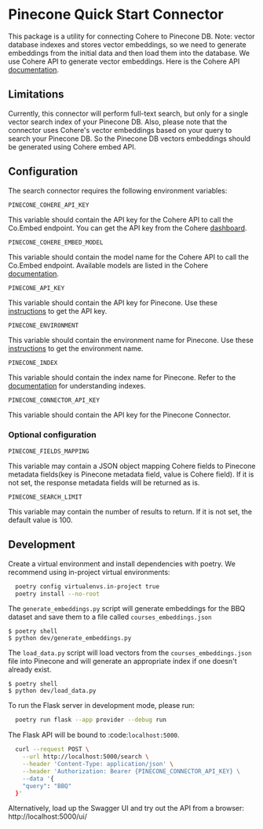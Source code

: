 # Pinecone Quick Start Connector

This package is a utility for connecting Cohere to Pinecone DB.
Note: vector database indexes and stores vector embeddings, so we need to generate embeddings
from the initial data and then load them into the database.
We use Cohere API to generate vector embeddings.
Here is the Cohere API [documentation](https://docs.cohere.com/reference/embed).

## Limitations

Currently, this connector will perform full-text search,
but only for a single vector search index of your Pinecone DB.
Also, please note that the connector uses Cohere's vector embeddings
based on your query to search your Pinecone DB.
So the Pinecone DB vectors embeddings should be generated using Cohere embed API.

## Configuration

The search connector requires the following environment variables:

```
PINECONE_COHERE_API_KEY
```

This variable should contain the API key for the Cohere API to call the Co.Embed endpoint.
You can get the API key from the Cohere [dashboard](https://dashboard.cohere.com/api-keys).

```
PINECONE_COHERE_EMBED_MODEL
```

This variable should contain the model name for the Cohere API to call the Co.Embed endpoint.
Available models are listed in the Cohere [documentation](https://docs.cohere.com/reference/embed).

```
PINECONE_API_KEY
```

This variable should contain the API key for Pinecone.
Use these [instructions](https://docs.pinecone.io/docs/authentication#finding-your-pinecone-api-key) to get the API key.

```
PINECONE_ENVIRONMENT
```

This variable should contain the environment name for Pinecone.
Use these [instructions](https://docs.pinecone.io/docs/authentication#finding-your-pinecone-api-key) to get the
environment name.

```
PINECONE_INDEX
```

This variable should contain the index name for Pinecone.
Refer to the [documentation](https://docs.pinecone.io/docs/indexes) for understanding indexes.

```
PINECONE_CONNECTOR_API_KEY
```

This variable should contain the API key for the Pinecone Connector.

### Optional configuration

```
PINECONE_FIELDS_MAPPING
```

This variable may contain a JSON object mapping Cohere fields
to Pinecone metadata fields(key is Pinecone metadata field, value is Cohere field).
If it is not set, the response metadata fields will be returned as is.

```
PINECONE_SEARCH_LIMIT
```

This variable may contain the number of results to return.
If it is not set, the default value is 100.

## Development

Create a virtual environment and install dependencies with poetry. We recommend using in-project virtual environments:

```bash
  poetry config virtualenvs.in-project true
  poetry install --no-root
```

The `generate_embeddings.py` script will generate embeddings for the BBQ dataset
and save them to a file called `courses_embeddings.json`

```
$ poetry shell
$ python dev/generate_embeddings.py
```

The `load_data.py` script will load vectors from the `courses_embeddings.json` file into Pinecone and will generate an
appropriate index if one doesn't already exist.

```
$ poetry shell
$ python dev/load_data.py
```

To run the Flask server in development mode, please run:

```bash
  poetry run flask --app provider --debug run
```

The Flask API will be bound to :code:`localhost:5000`.

```bash
  curl --request POST \
    --url http://localhost:5000/search \
    --header 'Content-Type: application/json' \
    --header 'Authorization: Bearer {PINECONE_CONNECTOR_API_KEY} \
    --data '{
    "query": "BBQ"
  }'
```

Alternatively, load up the Swagger UI and try out the API from a browser: http://localhost:5000/ui/
